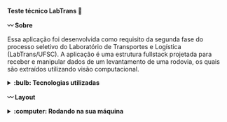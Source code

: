 <strong>Teste técnico LabTrans :vertical_traffic_light: </strong>

<strong>:wavy_dash: Sobre</strong>

Essa aplicação foi desenvolvida como requisito da segunda fase do processo seletivo do Laboratório de Transportes e Logística (LabTrans/UFSC). 
A aplicação é uma estrutura fullstack projetada para receber e manipular dados de um levantamento de uma rodovia, os quais são extraídos utilizando visão computacional.

<details>
  <summary><strong> :bulb: Tecnologias utilizadas </strong></summary><br />

  * Python
  * Peewee
  * Tornado
  * SQLite
  * Vue.js
  * Anaconda

</details>

<strong>:wavy_dash: Layout</strong>

<details>
<summary><strong> :computer: Rodando na sua máquina</strong></summary><br />

Clone o repositório:
```bash
git clone https://github.com/layanenu/teste-labtrans.git
```

Entre no diretório do projeto: 
```bash
cd teste-labtrans
```

1️⃣ <strong>BACKEND</strong>

Entre no diretório do backend: 
```bash
cd backend
```
:eight_spoked_asterisk: <strong>Ambiente virtual com Conda</strong>

:warning: Certifique-se de ter o Anaconda ou o Miniconda instalado em seu sistema. Você pode baixá-los em https://www.anaconda.com/, https://docs.conda.io/en/latest/miniconda.html#installing.

Crie um ambiente virtual para isolar as dependências da aplicação: 
```bash
conda env create -f environment.yml
```

Ative o ambiente virtual:
```bash
conda activate teste_labtrans
```

:eight_spoked_asterisk: <strong>Ambiente virtual com venv</strong>

:warning: Certifique-se de ter o Python e o PIP (gerenciador de pacotes instalados). 

Crie um ambiente virtual para isolar as dependências da aplicação: 
```bash
python -m venv venv
```

Ative o ambiente virtual:

* macOS/Linux:
```bash
source venv/bin/activate
```

* Windows:
```bash
venv\Scripts\activate
```

Instale as dependências do projeto
```bash
pip install -r requirements.txt
```

2️⃣ <strong>BANCO DE DADOS</strong>

:eight_spoked_asterisk: <strong>Primeira opção</strong>

Para executar o banco de dados existente utilize o seguinte comando: 
```bash
sqlite3 base.db < init.sql
```

:eight_spoked_asterisk: <strong>Segunda opção</strong>

* Instale o `DB Browser for SQLite`. Você pode baixá-lo em https://sqlitebrowser.org/.
* Clique em `Open Database`
* Procure a pasta do repositório clonado e abra o arquivo `base.db`
* Ainda no `DB Browser for SQLite` execute a query existente no arquivo `init.sql` que está contido na pasta `backend`

Após a configuração do banco execute o Backend:
```bash
python3 index.py
```
ou
```bash
python index.py
```

3️⃣ <strong>FRONTEND</strong>

Após a conclusão das etapas anteriores, abra um novo terminal e navegue para o diretório backend:
```bash
cd backend
```

Entre na pasta views:
```bash
cd views
```

Entre na pasta frontend
```bash
cd frontend
```

Instale as dependências do projeto:
```bash
npm install
```

Execute a aplicação:
```bash
npm run dev
```

A aplicação pode ser acessada no seu navegador através do link:
```bash
http://127.0.0.1:5173/
```

</details>
